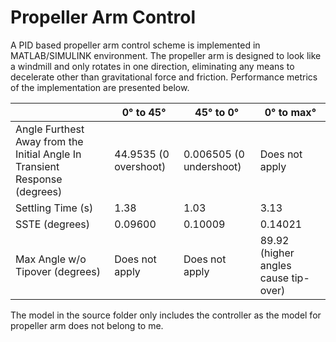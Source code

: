 # Propeller Arm Control
A PID based propeller arm control scheme is implemented in MATLAB/SIMULINK environment.
The propeller arm is designed to look like a windmill and only rotates in one direction, eliminating any means to decelerate other than gravitational force and friction.
Performance metrics of the implementation are presented below.

|                     |    0° to 45°    |    45° to 0°     |    0° to max°     |
|---------------------|-----------------|-------------------------------------|---------------------------------------------------|
| Angle Furthest Away from the Initial Angle In Transient Response (degrees) | 44.9535 (0 overshoot) | 0.006505 (0 undershoot) | Does not apply |
| Settling Time (s) | 1.38 | 1.03 | 3.13 |
| SSTE (degrees) | 0.09600 | 0.10009 | 0.14021 |
| Max Angle w/o Tipover (degrees) | Does not apply | Does not apply | 89.92 (higher angles cause tip-over) |

The model in the source folder only includes the controller as the model for propeller arm does not belong to me.

